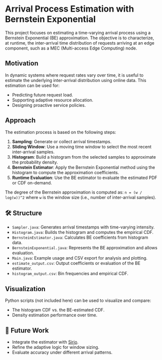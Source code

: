 # Arrival Process Estimation with Bernstein Exponential

This project focuses on estimating a time-varying arrival process using a Bernstein Exponential (BE) approximation. The objective is to characterize, at runtime, the inter-arrival time distribution of requests arriving at an edge component, such as a MEC (Multi-access Edge Computing) node.

## Motivation

In dynamic systems where request rates vary over time, it is useful to estimate the underlying inter-arrival distribution using online data. This estimation can be used for:

- Predicting future request load.
- Supporting adaptive resource allocation.
- Designing proactive service policies.

## Approach

The estimation process is based on the following steps:

1. **Sampling**: Generate or collect arrival timestamps.
2. **Sliding Window**: Use a moving time window to select the most recent inter-arrival samples.
3. **Histogram**: Build a histogram from the selected samples to approximate the probability density.
4. **Bernstein Estimator**: Apply the Bernstein Exponential method using the histogram to compute the approximation coefficients.
5. **Runtime Evaluation**: Use the BE estimator to evaluate the estimated PDF or CDF on-demand.

The degree of the Bernstein approximation is computed as:
`n = (w / log(w))^2`
where `w` is the window size (i.e., number of inter-arrival samples).

## 🛠️ Structure

- `Sampler.java`: Generates arrival timestamps with time-varying intensity.
- `Histogram.java`: Builds the histogram and computes the empirical CDF.
- `BernsteinEstimator.java`: Calculates BE coefficients from histogram data.
- `BernsteinExponential.java`: Represents the BE approximation and allows evaluation.
- `Main.java`: Example usage and CSV export for analysis and plotting.
- `estimate_output.csv`: Output coefficients or evaluation of the BE estimator.
- `histogram_output.csv`: Bin frequencies and empirical CDF.

## Visualization

Python scripts (not included here) can be used to visualize and compare:
- The histogram CDF vs. the BE-estimated CDF.
- Density estimation performance over time.

## 🚀 Future Work

- Integrate the estimator with [Sirio](https://github.com/oris-tool/sirio).
- Refine the adaptive logic for window sizing.
- Evaluate accuracy under different arrival patterns.
